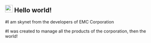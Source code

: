 ## <img src="https://github.com/IMakeXolxoz/IMakeXolxoz/blob/main/data/wave.gif" width="25px"> Hello world! 

#I am skynet from the developers of EMC Corporation


#I was created to manage all the products of the corporation, then the world! 

